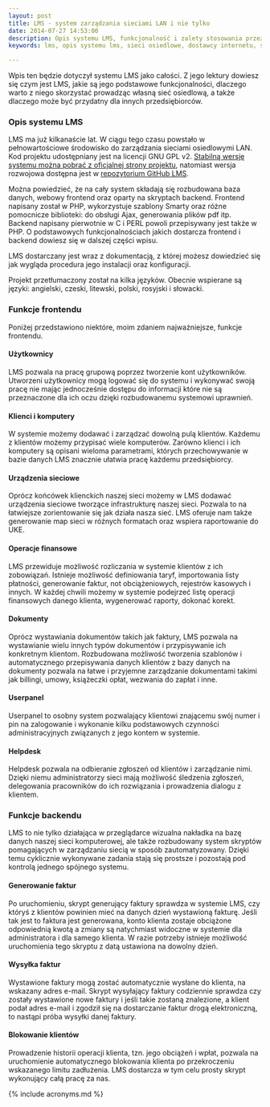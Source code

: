 ```yaml
---
layout: post
title: LMS - system zarządzania sieciami LAN i nie tylko
date: 2014-07-27 14:53:00
description: Opis systemu LMS, funkcjonalność i zalety stosowania przez ISP
keywords: lms, opis systemu lms, sieci osiedlowe, dostawcy internetu, systemy crm

---
```


Wpis ten będzie dotyczył systemu LMS jako całości. Z jego lektury dowiesz
się czym jest LMS, jakie są jego podstawowe funkcjonalności, dlaczego warto z 
niego skorzystać prowadząc własną sieć osiedlową, a także dlaczego może być 
przydatny dla innych przedsiębiorców.

### Opis systemu LMS

LMS ma już kilkanaście lat. W ciągu tego czasu powstało w pełnowartościowe 
środowisko do zarządzania sieciami osiedlowymi LAN. Kod projektu udostępniany jest 
na licencji GNU GPL v2. [Stabilną wersję systemu można pobrać z oficjalnej strony 
projektu](http://lms.org.pl/download.php), natomiast wersja rozwojowa dostępna 
jest w [repozytorium GitHub LMS](http://github.com/lmsgit/lms). 

Można powiedzieć, że na cały system składają się rozbudowana baza danych, webowy 
frontend oraz oparty na skryptach backend. Frontend napisany został w PHP, 
wykorzystuje szablony Smarty oraz różne pomocnicze biblioteki: do obsługi Ajax, 
generowania plików pdf itp. Backend napisany pierwotnie w C i PERL powoli 
przepisywany jest także w PHP. O podstawowych funkcjonalnościach jakich dostarcza 
frontend i backend dowiesz się w dalszej części wpisu.

LMS dostarczany jest wraz z dokumentacją, z której możesz dowiedzieć się jak wygląda
procedura jego instalacji oraz konfiguracji.

Projekt przetłumaczony został na kilka języków. Obecnie wspierane są języki:
angielski, czeski, litewski, polski, rosyjski i słowacki.

### Funkcje frontendu

Poniżej przedstawiono niektóre, moim zdaniem najważniejsze, funkcje frontendu.

#### Użytkownicy

LMS pozwala na pracę grupową poprzez tworzenie kont użytkowników. Utworzeni
użytkownicy mogą logować się do systemu i wykonywać swoją pracę nie mając
jednocześnie dostępu do informacji które nie są przeznaczone dla ich oczu 
dzięki rozbudowanemu systemowi uprawnień.

#### Klienci i komputery

W systemie możemy dodawać i zarządzać dowolną pulą klientów. Każdemu z klientów
możemy przypisać wiele komputerów. Zarówno klienci i ich komputery są opisani 
wieloma parametrami, których przechowywanie w bazie danych LMS znacznie ułatwia
pracę każdemu przedsiębiorcy.

#### Urządzenia sieciowe

Oprócz końcówek klienckich naszej sieci możemy w LMS dodawać urządzenia sieciowe
tworzące infrastrukturę naszej sieci. Pozwala to na łatwiejsze zorientowanie się
jak działa nasza sieć. LMS oferuje nam także generowanie map sieci w różnych 
formatach oraz wspiera raportowanie do UKE.

#### Operacje finansowe

LMS przewiduje możliwość rozliczania w systemie klientów z ich zobowiązań. Istnieje
możliwość definiowania taryf, importowania listy płatności, generowanie faktur, not
obciążeniowych, rejestrów kasowych i innych. W każdej chwili możemy w systemie podejrzeć
listę operacji finansowych danego klienta, wygenerować raporty, dokonać korekt.

#### Dokumenty

Oprócz wystawiania dokumentów takich jak faktury, LMS pozwala na wystawianie wielu innych
typów dokumentów i przypisywanie ich konkretnym klientom. Rozbudowana możliwość tworzenia 
szablonów i automatycznego przepisywania danych klientów z bazy danych na dokumenty pozwala
na łatwe i przyjemne zarządzanie dokumentami takimi jak billingi, umowy, książeczki opłat,
wezwania do zapłat i inne.

#### Userpanel

Userpanel to osobny system pozwalający klientowi znającemu swój numer i pin na zalogowanie
i wykonanie kilku podstawowych czynności administracyjnych związanych z jego kontem w systemie.


#### Helpdesk

Helpdesk pozwala na odbieranie zgłoszeń od klientów i zarządzanie nimi. Dzięki niemu administratorzy
sieci mają możliwość śledzenia zgłoszeń, delegowania pracowników do ich rozwiązania i prowadzenia
dialogu z klientem.

### Funkcje backendu

LMS to nie tylko działająca w przeglądarce wizualna nakładka na bazę danych naszej sieci komputerowej,
ale także rozbudowany system skryptów pomagających w zarządzaniu siecią w sposób zautomatyzowany.
Dzięki temu cyklicznie wykonywane zadania stają się prostsze i pozostają pod kontrolą jednego spójnego
systemu.

#### Generowanie faktur

Po uruchomieniu, skrypt generujący faktury sprawdza w systemie LMS, czy któryś z klientów powinien mieć
na danych dzień wystawioną fakturę. Jeśli tak jest to faktura jest generowana, konto klienta zostaje obciążone
odpowiednią kwotą a zmiany są natychmiast widoczne w systemie dla administratora i dla samego klienta.
W razie potrzeby istnieje możliwość uruchomienia tego skryptu z datą ustawiona na dowolny dzień.

#### Wysyłka faktur

Wystawione faktury mogą zostać automatycznie wysłane do klienta, na wskazany
 adres e-mail. Skrypt wysyłający faktury codziennie sprawdza czy zostały 
wystawione nowe faktury i jeśli takie zostaną znalezione, a klient podał adres
e-mail i zgodził się na dostarczanie faktur drogą elektroniczną, to nastąpi próba
 wysyłki danej faktury.

#### Blokowanie klientów

Prowadzenie historii operacji klienta, tzn. jego obciążeń i wpłat, pozwala na
uruchomienie automatycznego blokowania klienta po przekroczeniu wskazanego
limitu zadłużenia. LMS dostarcza w tym celu prosty skrypt wykonujący całą 
pracę za nas.

{% include acronyms.md %}